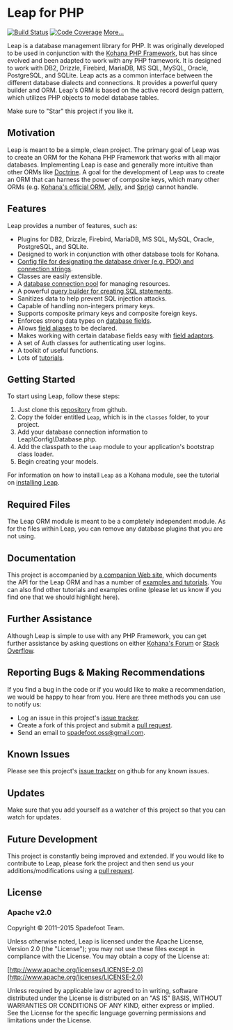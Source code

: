 # Leap for PHP

[![Build Status](https://secure.travis-ci.org/bluesnowman/leap.svg)](http://travis-ci.org/bluesnowman/leap)
[![Code Coverage](https://codeclimate.com/github/bluesnowman/leap/badges/gpa.svg)](https://codeclimate.com/github/bluesnowman/leap)
[More...](https://www.openhub.net/p/leap-orm-for-kohana)

Leap is a database management library for PHP.  It was originally developed to be used in conjunction with the
[Kohana PHP Framework](http://kohanaframework.org), but has since evolved and been adapted to work with any PHP
framework.  It is designed to work with DB2, Drizzle, Firebird, MariaDB, MS SQL, MySQL, Oracle, PostgreSQL, and
SQLite.  Leap acts as a common interface between the different  database dialects and connections.  It provides
a powerful query builder and ORM.  Leap's ORM is based on the active record design pattern, which utilizes PHP
objects to model database tables.

Make sure to "Star" this project if you like it.

## Motivation

Leap is meant to be a simple, clean project.  The primary goal of Leap was to create an ORM for the Kohana PHP
Framework that works with all major databases.  Implementing Leap is ease and generally more intuitive than other
ORMs like [Doctrine](http://www.doctrine-project.org/projects/orm).  A goal for the development of Leap was to
create an ORM that can harness the power of  composite keys, which many other ORMs (e.g. [Kohana's official ORM](https://github.com/kohana/orm), [Jelly](https://github.com/creatoro/jelly),
and [Sprig](https://github.com/sittercity/sprig/)) cannot handle.

## Features

Leap provides a number of features, such as:

* Plugins for DB2, Drizzle, Firebird, MariaDB, MS SQL, MySQL, Oracle, PostgreSQL, and SQLite.
* Designed to work in conjunction with other database tools for Kohana.
* [Config file for designating the database driver (e.g. PDO) and connection strings](http://spadefoot.github.io/kohana-orm-leap/tutorials/setting-up-a-database-connection/).
* Classes are easily extensible.
* A [database connection pool](http://spadefoot.github.io/kohana-orm-leap/tutorials/establishing-a-database-connection/) for managing resources.
* A powerful [query builder for creating SQL statements](http://spadefoot.github.io/kohana-orm-leap/tutorials/building-sql-statements/).
* Sanitizes data to help prevent SQL injection attacks.
* Capable of handling non-integers primary keys.
* Supports composite primary keys and composite foreign keys.
* Enforces strong data types on [database fields](http://spadefoot.github.io/kohana-orm-leap/tutorials/mapping-a-model/#fields).
* Allows [field aliases](http://spadefoot.github.io/kohana-orm-leap/tutorials/mapping-a-model/#aliases) to be declared.
* Makes working with certain database fields easy with [field adaptors](http://spadefoot.github.io/kohana-orm-leap/tutorials/mapping-a-model/#adaptors).
* A set of Auth classes for authenticating user logins.
* A toolkit of useful functions.
* Lots of [tutorials](http://spadefoot.github.io/kohana-orm-leap/tutorials/).

## Getting Started

To start using Leap, follow these steps:

1. Just clone this [repository](https://github.com/bluesnowman/leap.git) from github.
3. Copy the folder entitled `Leap`, which is in the `classes` folder, to your project.
4. Add your database connection information to Leap\Config\Database.php.
5. Add the classpath to the `Leap` module to your application's bootstrap class loader.
6. Begin creating your models.

For information on how to install `Leap` as a Kohana module, see the tutorial on [installing Leap](http://spadefoot.github.io/kohana-orm-leap/install/).

## Required Files

The Leap ORM module is meant to be a completely independent module.  As for the files within Leap, you can remove
any database plugins that you are not using.

## Documentation

This project is accompanied by [a companion Web site](http://spadefoot.github.io/kohana-orm-leap/), which documents
the API for the Leap ORM and has a number of [examples and tutorials](http://spadefoot.github.io/kohana-orm-leap/tutorials/).
You can also find other tutorials and examples online (please let us know if you find one that we should highlight
here).

## Further Assistance

Although Leap is simple to use with any PHP Framework, you can get further assistance by asking questions on either [Kohana's Forum](http://forum.kohanaframework.org/)
or [Stack Overflow](http://stackoverlow.com).

## Reporting Bugs & Making Recommendations

If you find a bug in the code or if you would like to make a recommendation, we would be happy to hear from you.  Here are three methods
you can use to notify us:

* Log an issue in this project's [issue tracker](https://github.com/bluesnowman/leap/issues).
* Create a fork of this project and submit a [pull request](http://help.github.com/send-pull-requests/).
* Send an email to spadefoot.oss@gmail.com.

## Known Issues

Please see this project's [issue tracker](https://github.com/bluesnowman/leap/issues) on github for any known
issues.

## Updates

Make sure that you add yourself as a watcher of this project so that you can watch for updates.

## Future Development

This project is constantly being improved and extended. If you would like to contribute to Leap, please fork the
project and then send us your additions/modifications using a [pull request](http://help.github.com/send-pull-requests/).

## License

### Apache v2.0

Copyright © 2011–2015 Spadefoot Team.

Unless otherwise noted, Leap is licensed under the Apache License, Version 2.0 (the "License"); you may not use these files except in
compliance with the License. You may obtain a copy of the License at:

[http://www.apache.org/licenses/LICENSE-2.0](http://www.apache.org/licenses/LICENSE-2.0)

Unless required by applicable law or agreed to in writing, software distributed under the License is distributed on an "AS IS" BASIS,
WITHOUT WARRANTIES OR CONDITIONS OF ANY KIND, either express or implied. See the License for the specific language governing permissions
and limitations under the License.
